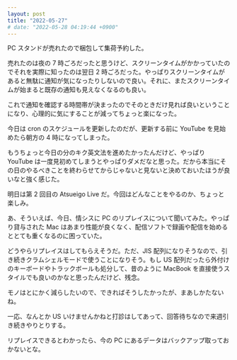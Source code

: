 ```yaml
---
layout: post
title: "2022-05-27"
# date: "2022-05-28 04:19:44 +0900"
---
```


PC スタンドが売れたので梱包して集荷予約した。

売れたのは夜の 7 時ごろだったと思うけど、スクリーンタイムがかかっていたのでそれを実際に知ったのは翌日 2 時ごろだった。やっぱりスクリーンタイムがあると無駄に通知が気になったりしないので良い。それに、またスクリーンタイムが始まると既存の通知も見えなくなるのも良い。

これで通知を確認する時間帯が決まったのでそのときだけ見れば良いということになり、心理的に気にすることが減ってちょっと楽になった。

今日は cron のスケジュールを更新したのだが、更新する前に YouTube を見始めたら朝方の 4 時になってしまった。

もうちょっと今日の分のキク英文法を進めたかったんだけど、やっぱり YouTube は一度見初めてしまうとやっぱりダメだなと思った。だから本当にその日のやるべきことを終わらせてからじゃないと見ないと決めておいたほうが良いなと強く感じた。

明日は第 2 回目の Atsueigo Live だ。今回はどんなことをやるのか、ちょっと楽しみ。

あ、そういえば、今日、情シスに PC のリプレイスについて聞いてみた。やっぱり貸与された Mac はあまり性能が良くなく、配信ソフトで録画や配信を始めるととても重くなるのに困っていた。

どうやらリプレイスはしてもらえそうだ。ただ、JIS 配列になりそうなので、引き続きクラムシェルモードで使うことになりそう。もし US 配列だったら外付けのキーボードやトラックボールも処分して、昔のように MacBook を直接使うスタイルでも良いのかなと思ったんだけど、残念。

モノはとにかく減らしたいので、できればそうしたかったが、まあしかたないね。

一応、なんとか US いけませんかねと打診はしてあって、回答待ちなので来週引き続きやりとりする。

リプレイスできるとわかったら、今の PC にあるデータはバックアップ取っておかないとな。






